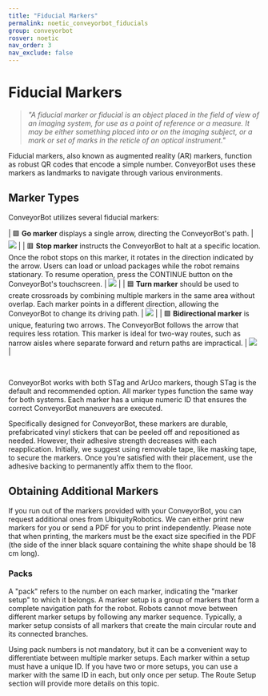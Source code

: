 ```yaml
---
title: "Fiducial Markers"
permalink: noetic_conveyorbot_fiducials
group: conveyorbot
rosver: noetic
nav_order: 3
nav_exclude: false
---
```


# Fiducial Markers

> *"A fiducial marker or fiducial is an object placed in the field of view of an imaging system, for use as a point of reference or a measure. It may be either something placed into or on the imaging subject, or a mark or set of marks in the reticle of an optical instrument."*

Fiducial markers, also known as augmented reality (AR) markers, function as robust QR codes that encode a simple number. ConveyorBot uses these markers as landmarks to navigate through various environments.

## Marker Types

ConveyorBot utilizes several fiducial markers:

|  🟩 **Go marker** displays a single arrow, directing the ConveyorBot's path. | <img src="assets/breadcrumb/go_marker.jpg" > |
|  🟥 **Stop marker** instructs the ConveyorBot to halt at a specific location. Once the robot stops on this marker, it rotates in the direction indicated by the arrow. Users can load or unload packages while the robot remains stationary. To resume operation, press the CONTINUE button on the ConveyorBot's touchscreen. | <img src="assets/breadcrumb/stop_marker.jpg" > |
|  🟦 **Turn marker** should be used to create crossroads by combining multiple markers in the same area without overlap. Each marker points in a different direction, allowing the ConveyorBot to change its driving path. | <img src="assets/breadcrumb/turn_marker.jpg" > |
|  🟪 **Bidirectional marker** is unique, featuring two arrows. The ConveyorBot follows the arrow that requires less rotation. This marker is ideal for two-way routes, such as narrow aisles where separate forward and return paths are impractical. | <img src="assets/breadcrumb/bidirectional_marker.jpg" > |

<br>

ConveyorBot works with both STag and ArUco markers, though STag is the default and recommended option. All marker types function the same way for both systems. Each marker has a unique numeric ID that ensures the correct ConveyorBot maneuvers are executed.

Specifically designed for ConveyorBot, these markers are durable, prefabricated vinyl stickers that can be peeled off and repositioned as needed. However, their adhesive strength decreases with each reapplication. Initially, we suggest using removable tape, like masking tape, to secure the markers. Once you're satisfied with their placement, use the adhesive backing to permanently affix them to the floor.

## Obtaining Additional Markers

If you run out of the markers provided with your ConveyorBot, you can request additional ones from UbiquityRobotics. We can either print new markers for you or send a PDF for you to print independently. Please note that when printing, the markers must be the exact size specified in the PDF (the side of the inner black square containing the white shape should be 18 cm long).

### Packs

A "pack" refers to the number on each marker, indicating the "marker setup" to which it belongs. A marker setup is a group of markers that form a complete navigation path for the robot. Robots cannot move between different marker setups by following any marker sequence. Typically, a marker setup consists of all markers that create the main circular route and its connected branches.

Using pack numbers is not mandatory, but it can be a convenient way to differentiate between multiple marker setups. Each marker within a setup must have a unique ID. If you have two or more setups, you can use a marker with the same ID in each, but only once per setup. The Route Setup section will provide more details on this topic.